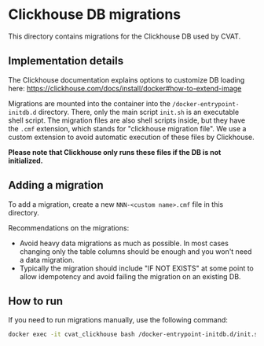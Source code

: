 <!--
 Copyright (C) CVAT.ai Corporation

 SPDX-License-Identifier: MIT
-->

# Clickhouse DB migrations

This directory contains migrations for the Clickhouse DB used by CVAT.

## Implementation details

The Clickhouse documentation explains options to customize DB loading here:
https://clickhouse.com/docs/install/docker#how-to-extend-image

Migrations are mounted into the container into the `/docker-entrypoint-initdb.d` directory.
There, only the main script `init.sh` is an executable shell script. The migration files
are also shell scripts inside, but they have the `.cmf` extension, which stands
for "clickhouse migration file". We use a custom extension to avoid automatic execution
of these files by Clickhouse.

**Please note that Clickhouse only runs these files if the DB is not initialized.**

## Adding a migration

To add a migration, create a new `NNN-<custom name>.cmf` file in this directory.

Recommendations on the migrations:
- Avoid heavy data migrations as much as possible. In most cases changing only the table
  columns should be enough and you won't need a data migration.
- Typically the migration should include "IF NOT EXISTS" at some point to allow idempotency
  and avoid failing the migration on an existing DB.

## How to run

If you need to run migrations manually, use the following command:

```bash
docker exec -it cvat_clickhouse bash /docker-entrypoint-initdb.d/init.sh
```
